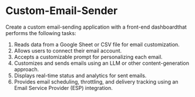 # Custom-Email-Sender
Create a custom email-sending application with a front-end dashboardthat performs the following
tasks:
1. Reads data from a Google Sheet or CSV file for email customization.
2. Allows users to connect their email account.
3. Accepts a customizable prompt for personalizing each email.
4. Customizes and sends emails using an LLM or other content-generation approach.
5. Displays real-time status and analytics for sent emails.
6. Provides email scheduling, throttling, and delivery tracking using an Email Service Provider
(ESP) integration.
